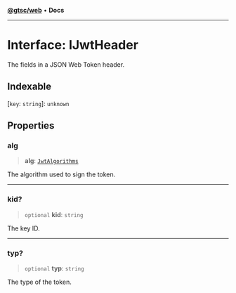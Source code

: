 [**@gtsc/web**](../README.md) • **Docs**

***

# Interface: IJwtHeader

The fields in a JSON Web Token header.

## Indexable

 \[`key`: `string`\]: `unknown`

## Properties

### alg

> **alg**: [`JwtAlgorithms`](../type-aliases/JwtAlgorithms.md)

The algorithm used to sign the token.

***

### kid?

> `optional` **kid**: `string`

The key ID.

***

### typ?

> `optional` **typ**: `string`

The type of the token.
